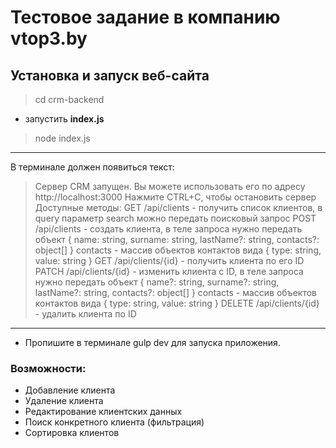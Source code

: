 # Тестовое задание в компанию vtop3.by

## Установка и запуск веб-сайта
> cd crm-backend
- запустить **index.js**
>node index.js
____
В терминале должен появиться текст:
>Сервер CRM запущен. Вы можете использовать его по адресу http://localhost:3000
Нажмите CTRL+C, чтобы остановить сервер
Доступные методы:
GET /api/clients - получить список клиентов, в query параметр search можно передать поисковый запрос
POST /api/clients - создать клиента, в теле запроса нужно передать объект { name: string, surname: string, lastName?: string, contacts?: object[] }
contacts - массив объектов контактов вида { type: string, value: string }
GET /api/clients/{id} - получить клиента по его ID
PATCH /api/clients/{id} - изменить клиента с ID, в теле запроса нужно передать объект { name?: string, surname?: string, lastName?: string, contacts?: object[] }
contacts - массив объектов контактов вида { type: string, value: string }
DELETE /api/clients/{id} - удалить клиента по ID
____
- Пропишите в терминале gulp dev для запуска приложения.

### Возможности:
- Добавление клиента
- Удаление клиента
- Редактирование клиентских данных
- Поиск конкретного клиента (фильтрация)
- Сортировка клиентов
